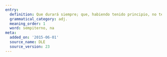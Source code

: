 ```yaml
---
entry:
  definition: Que durará siempre; que, habiendo tenido principio, no tendrá fin.
  grammatical_category: adj.
  meaning_order: 1
  word: sempiterno, na
meta:
  added_on: '2015-06-01'
  source_name: DLE
  source_version: 23
---
```

